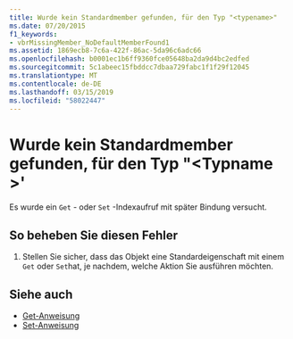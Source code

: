 ```yaml
---
title: Wurde kein Standardmember gefunden, für den Typ "<typename>"
ms.date: 07/20/2015
f1_keywords:
- vbrMissingMember_NoDefaultMemberFound1
ms.assetid: 1869ecb8-7c6a-422f-86ac-5da96c6adc66
ms.openlocfilehash: b0001ec1b6ff9360fce05648ba2da9d4bc2edfed
ms.sourcegitcommit: 5c1abeec15fbddcc7dbaa729fabc1f1f29f12045
ms.translationtype: MT
ms.contentlocale: de-DE
ms.lasthandoff: 03/15/2019
ms.locfileid: "58022447"
---
```

# <a name="no-default-member-found-for-type-typename"></a>Wurde kein Standardmember gefunden, für den Typ "\<Typname >'
Es wurde ein `Get` - oder `Set` -Indexaufruf mit später Bindung versucht.  
  
## <a name="to-correct-this-error"></a>So beheben Sie diesen Fehler  
  
1.  Stellen Sie sicher, dass das Objekt eine Standardeigenschaft mit einem `Get` oder `Set`hat, je nachdem, welche Aktion Sie ausführen möchten.  
  
## <a name="see-also"></a>Siehe auch

- [Get-Anweisung](../../visual-basic/language-reference/statements/get-statement.md)
- [Set-Anweisung](../../visual-basic/language-reference/statements/set-statement.md)

